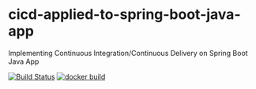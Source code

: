 # cicd-applied-to-spring-boot-java-app
Implementing Continuous Integration/Continuous Delivery on Spring Boot Java App

[![Build Status](https://api.travis-ci.com/raelAndrade/cicd-applied-to-spring-boot-java-app.svg)](https://travis-ci.com/github/raelAndrade/cicd-applied-to-spring-boot-java-app)
[![docker build](https://img.shields.io/docker/cloud/build/israelandrade/cicd-applied-to-spring-boot-java-app)](https://hub.docker.com/repository/docker/israelandrade/cicd-applied-to-spring-boot-java-app)
